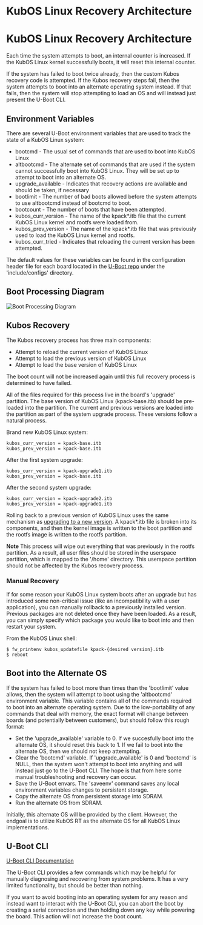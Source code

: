 # KubOS Linux Recovery Architecture

# KubOS Linux Recovery Architecture

Each time the system attempts to boot, an internal counter is increased. If the KubOS Linux kernel successfully boots, it will reset this internal counter.

If the system has failed to boot twice already, then the custom Kubos recovery code is attempted. If the Kubos recovery steps fail, then the system attempts to boot into an alternate operating system instead. If that fails, then the system will stop attempting to load an OS and will instead just present the U-Boot CLI.

## Environment Variables

There are several U-Boot environment variables that are used to track the state of a KubOS Linux system:
* bootcmd - The usual set of commands that are used to boot into KubOS Linux
* altbootcmd - The alternate set of commands that are used if the system cannot successfully boot into KubOS Linux. They will be set up to attempt to boot into an alternate OS.
* upgrade_available - Indicates that recovery actions are available and should be taken, if necessary
* bootlimit - The number of bad boots allowed before the system attempts to use altbootcmd instead of bootcmd to boot. 
* bootcount - The number of boots that have been attempted.
* kubos\_curr\_version - The name of the kpack*.itb file that the current KubOS Linux kernel and rootfs were loaded from.
* kubos\_prev\_version - The name of the kpack*.itb file that was previously used to load the KubOS Linux kernel and rootfs. 
* kubos\_curr\_tried - Indicates that reloading the current version has been attempted.

The default values for these variables can be found in the configuration header file for each board located in the [U-Boot repo](https://github.com/kubostech/uboot) under the 'include/configs' directory.


## Boot Processing Diagram

![Boot Processing Diagram](images/kubos_linux_recovery.png)


## Kubos Recovery

The Kubos recovery process has three main components:
* Attempt to reload the current version of KubOS Linux
* Attempt to load the previous version of KubOS Linux
* Attempt to load the base version of KubOS Linux

The boot count will not be increased again until this full recovery process is determined to have failed.

All of the files required for this process live in the board's 'upgrade' partition. The base version of KubOS Linux (kpack-base.itb) should be pre-loaded into the partition. The current and previous versions are loaded into the partition as part of the system upgrade process. These versions follow a natural process.

Brand new KubOS Linux system:

    kubos_curr_version = kpack-base.itb
    kubos_prev_version = kpack-base.itb
    
After the first system upgrade:

    kubos_curr_version = kpack-upgrade1.itb
    kubos_prev_version = kpack-base.itb
    
After the second system upgrade:

    kubos_curr_version = kpack-upgrade2.itb
    kubos_prev_version = kpack-upgrade1.itb

Rolling back to a previous version of KubOS Linux uses the same mechanism as [upgrading to a new version](docs/kubos-linux-upgrade.md). A kpack*.itb file
is broken into its components, and then the kernel image is written to the boot partition and the rootfs image is written to the rootfs partition.

**Note** This process will wipe out everything that was previously in the rootfs partition. As a result, all user files should be stored in the userspace partition, which is mapped to the '/home' directory. This userspace partition should not be affected by the Kubos recovery process.

### Manual Recovery

If for some reason your KubOS Linux system boots after an upgrade but has introduced some non-critical issue (like an incompatibility with a user application), you can manually rollback to a previously installed version. Previous packages are not deleted once they have been loaded. As a result, you can simply specify which package you would like to boot into and then restart your system.

From the KubOS Linux shell:

    $ fw_printenv kubos_updatefile kpack-{desired version}.itb
    $ reboot


## Boot into the Alternate OS

If the system has failed to boot more than times than the 'bootlimit' value allows, then the system will attempt to boot using the 'altbootcmd' environment variable.  This variable contains all of the commands required to boot into an alternate operating system. Due to the low-portability of any commands that deal with memory, the exact format will change between boards (and potentially between customers), but should follow this rough format:

* Set the 'upgrade_available' variable to 0. If we succesfully boot into the alternate OS, it should reset this back to 1. If we fail to boot into the alternate OS, then we should not keep attempting.
* Clear the 'bootcmd' variable. If 'upgrade_available' is 0 and 'bootcmd' is NULL, then the system won't attempt to boot into anything and will instead just go to the U-Boot CLI. The hope is that from here some manual troubleshooting and recovery can occur.
* Save the U-Boot envars. The 'saveenv' command saves any local environment variables changes to persistent storage.
* Copy the alternate OS from persistent storage into SDRAM.
* Run the alternate OS from SDRAM.

Initially, this alternate OS will be provided by the client. However, the endgoal is to utilize KubOS RT as the alternate OS for all KubOS Linux implementations.

## U-Boot CLI

[U-Boot CLI Documentation](http://www.denx.de/wiki/DULG/UBootCommandLineInterface)

The U-Boot CLI provides a few commands which may be helpful for manually diagnosing and recovering from system problems. It has a very limited functionality, but should be better than nothing.

If you want to avoid booting into an operating system for any reason and instead want to interact with the U-Boot CLI, you can abort the boot by creating a serial connection and then holding down any key while powering the board. This action will not increase the boot count. 